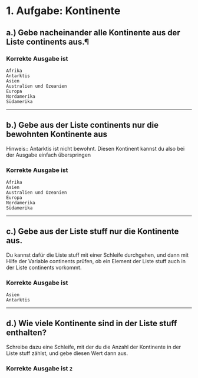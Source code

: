 # 1. Aufgabe: Kontinente
## a.) Gebe nacheinander alle Kontinente aus der Liste continents aus.¶

### Korrekte Ausgabe ist
```
Afrika
Antarktis
Asien
Australien und Ozeanien
Europa
Nordamerika
Südamerika
```
---
## b.) Gebe aus der Liste continents nur die bewohnten Kontinente aus
Hinweis:: Antarktis ist nicht bewohnt. Diesen Kontinent kannst du also bei der Ausgabe einfach überspringen

### Korrekte Ausgabe ist
```
Afrika
Asien
Australien und Ozeanien
Europa
Nordamerika
Südamerika
```
---
## c.) Gebe aus der Liste stuff nur die Kontinente aus.
Du kannst dafür die Liste stuff mit einer Schleife durchgehen, und dann mit Hilfe der Variable continents prüfen, ob ein Element der Liste stuff auch in der Liste continents vorkommt.


### Korrekte Ausgabe ist
```
Asien
Antarktis
```
---
## d.) Wie viele Kontinente sind in der Liste stuff enthalten?
Schreibe dazu eine Schleife, mit der du die Anzahl der Kontinente in der Liste stuff zählst, und gebe diesen Wert dann aus.



### Korrekte Ausgabe ist `2`
